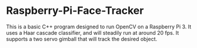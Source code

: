 # Raspberry-Pi-Face-Tracker

This is a basic C++ program designed to run OpenCV on a Raspberry Pi 3.
It uses a Haar cascade classifier, and will steadily run at around 20 fps.
It supports a two servo gimball that will track the desired object.
